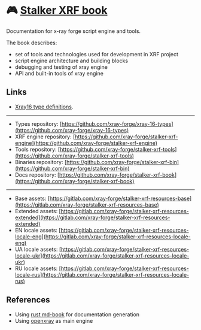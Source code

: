 # 🎮 [Stalker XRF book](/)

Documentation for x-ray forge script engine and tools.

The book describes:

- set of tools and technologies used for development in XRF project
- script engine architecture and building blocks
- debugging and testing of xray engine
- API and built-in tools of xray engine

## Links

- [Xray16 type definitions](https://xray-forge.github.io/xray-16-types/modules.html).

---

- Types repository: [https://github.com/xray-forge/xray-16-types](https://github.com/xray-forge/xray-16-types)
- XRF engine repository: [https://github.com/xray-forge/stalker-xrf-engine](https://github.com/xray-forge/stalker-xrf-engine)
- Tools repository: [https://github.com/xray-forge/stalker-xrf-tools](https://github.com/xray-forge/stalker-xrf-tools)
- Binaries repository: [https://github.com/xray-forge/stalker-xrf-bin](https://github.com/xray-forge/stalker-xrf-bin)
- Docs repository: [https://github.com/xray-forge/stalker-xrf-book](https://github.com/xray-forge/stalker-xrf-book)

---

- Base assets: [https://gitlab.com/xray-forge/stalker-xrf-resources-base](https://gitlab.com/xray-forge/stalker-xrf-resources-base)
- Extended assets: [https://gitlab.com/xray-forge/stalker-xrf-resources-extended](https://gitlab.com/xray-forge/stalker-xrf-resources-extended)
- EN locale assets: [https://gitlab.com/xray-forge/stalker-xrf-resources-locale-eng](https://gitlab.com/xray-forge/stalker-xrf-resources-locale-eng)
- UA locale assets: [https://gitlab.com/xray-forge/stalker-xrf-resources-locale-ukr](https://gitlab.com/xray-forge/stalker-xrf-resources-locale-ukr)
- RU locale assets: [https://gitlab.com/xray-forge/stalker-xrf-resources-locale-rus](https://gitlab.com/xray-forge/stalker-xrf-resources-locale-rus)

## References

- Using [rust md-book](https://github.com/rust-lang/mdBook) for documentation generation
- Using [openxray](https://github.com/OpenXRay/xray-16) as main engine
